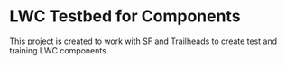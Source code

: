 # LWC Testbed for Components

This project is created to work with SF and Trailheads to create test and training LWC components
